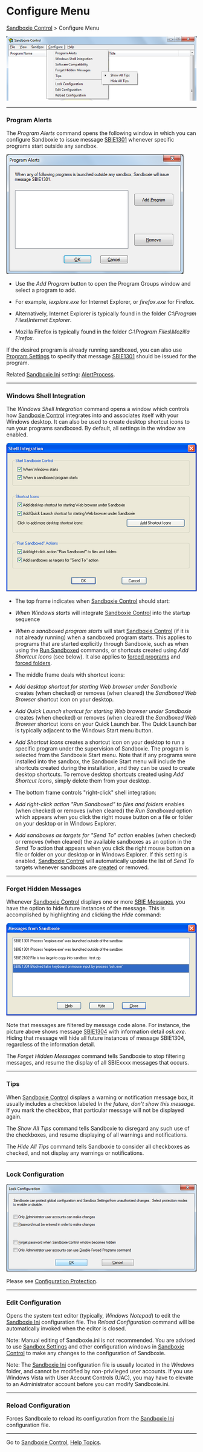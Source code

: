 # Configure Menu

[Sandboxie Control](SandboxieControl.md) > Configure Menu

![](../Media/ConfigureMenu.png)

* * *

### Program Alerts

The _Program Alerts_ command opens the following window in which you can configure Sandboxie to issue message [SBIE1301](SBIE1301.md) whenever specific programs start outside any sandbox.

![](../Media/AlertPrograms.png)

*   Use the _Add Program_ button to open the Program Groups window and select a program to add.


*   For example, _iexplore.exe_ for Internet Explorer, or _firefox.exe_ for Firefox.
*   Alternatively, Internet Explorer is typically found in the folder _C:\Program Files\Internet Explorer_.
*   Mozilla Firefox is typically found in the folder _C:\Program Files\Mozilla Firefox_.


If the desired program is already running sandboxed, you can also use [Program Settings](ProgramSettings.md#page-1) to specify that message [SBIE1301](SBIE1301.md) should be issued for the program.

Related [Sandboxie Ini](SandboxieIni.md) setting: [AlertProcess](AlertProcess.md).

* * *

### Windows Shell Integration

The _Windows Shell Integration_ command opens a window which controls how [Sandboxie Control](SandboxieControl.md) integrates into and associates itself with your Windows desktop. It can also be used to create desktop shortcut icons to run your programs sandboxed. By default, all settings in the window are enabled.

![](../Media/ShellIntegration.png)

*   The top frame indicates when [Sandboxie Control](SandboxieControl.md) should start:


*   _When Windows starts_ will integrate [Sandboxie Control](SandboxieControl.md) into the startup sequence

*   _When a sandboxed program starts_ will start [Sandboxie Control](SandboxieControl.md) (if it is not already running) when a sandboxed program starts. This applies to programs that are started explicitly through Sandboxie, such as when using the [Run Sandboxed](SandboxMenu.md#sandbox-menu) commands, or shortcuts created using _Add Shortcut Icons_ (see below). It also applies to [forced programs](ProgramStartSettings.md#forced-programs) and [forced folders](ProgramStartSettings.md#forced-folders).

*   The middle frame deals with shortcut icons:


*   _Add desktop shortcut for starting Web browser under Sandboxie_ creates (when checked) or removes (when cleared) the _Sandboxed Web Browser_ shortcut icon on your desktop.


*   _Add Quick Launch shortcut for starting Web browser under Sandboxie_ creates (when checked) or removes (when cleared) the _Sandboxed Web Browser_ shortcut icons on your Quick Launch bar. The Quick Launch bar is typically adjacent to the Windows Start menu button.


*   _Add Shortcut Icons_ creates a shortcut icon on your desktop to run a specific program under the supervision of Sandboxie. The program is selected from the Sandboxie Start menu. Note that if any programs were installed into the sandbox, the Sandboxie Start menu will include the shortcuts created during the installation, and they can be used to create desktop shortcuts. To remove desktop shortcuts created using _Add Shortcut Icons_, simply delete them from your desktop.


*   The bottom frame controls "right-click" shell integration:


*   _Add right-click action "Run Sandboxed" to files and folders_ enables (when checked) or removes (when cleared) the _Run Sandboxed_ option which appears when you click the right mouse button on a file or folder on your desktop or in Windows Explorer.


*   _Add sandboxes as targets for "Send To" action_ enables (when checked) or removes (when cleared) the available sandboxes as an option in the _Send To_ action that appears when you click the right mouse button on a file or folder on your desktop or in Windows Explorer. If this setting is enabled, [Sandboxie Control](SandboxieControl.md) will automatically update the list of _Send To_ targets whenever sandboxes are [created](SandboxMenu.md#create-new-sandbox) or removed.


* * *

### Forget Hidden Messages

Whenever [Sandboxie Control](SandboxieControl.md) displays one or more [SBIE Messages](SBIEMessages.md), you have the option to hide future instances of the message. This is accomplished by highlighting and clicking the _Hide_ command:

![](../Media/MessagesFromSandboxie.png)

Note that messages are filtered by message code alone. For instance, the picture above shows message [SBIE1304](SBIE1304.md) with information detail _osk.exe_. Hiding that message will hide all future instances of message SBIE1304, regardless of the information detail.

The _Forget Hidden Messages_ command tells Sandboxie to stop filtering messages, and resume the display of all SBIExxxx messages that occurs.

* * *

### Tips

When [Sandboxie Control](SandboxieControl.md) displays a warning or notification message box, it usually includes a checkbox labeled _In the future, don't show this message._ If you mark the checkbox, that particular message will not be displayed again.

The _Show All Tips_ command tells Sandboxie to disregard any such use of the checkboxes, and resume displaying of all warnings and notifications.

The _Hide All Tips_ command tells Sandboxie to consider all checkboxes as checked, and not display any warnings or notifications.

* * *

### Lock Configuration

![](../Media/LockConfiguration.png)

Please see [Configuration Protection](ConfigurationProtection.md).

* * *

### Edit Configuration

Opens the system text editor (typically, _Windows Notepad_) to edit the [Sandboxie Ini](SandboxieIni.md) configuration file. The _Reload Configuration_ command will be automatically invoked when the editor is closed.

Note: Manual editing of Sandboxie.ini is not recommended. You are advised to use [Sandbox Settings](SandboxSettings.md) and other configuration windows in [Sandboxie Control](SandboxieControl.md) to make any changes to the configuration of Sandboxie.

Note: The [Sandboxie Ini](SandboxieIni.md) configuration file is usually located in the _Windows_ folder, and cannot be modified by non-privileged user accounts. If you use Windows Vista with User Account Controls (UAC), you may have to elevate to an Administrator account before you can modify Sandboxie.ini.

* * *

### Reload Configuration

Forces Sandboxie to reload its configuration from the [Sandboxie Ini](SandboxieIni.md) configuration file.

* * *

Go to [Sandboxie Control](SandboxieControl.md#menus), [Help Topics](HelpTopics.md).
